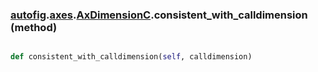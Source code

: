### [autofig](autofig.md).[axes](autofig.axes.md).[AxDimensionC](autofig.axes.AxDimensionC.md).consistent_with_calldimension (method)


```py

def consistent_with_calldimension(self, calldimension)

```


